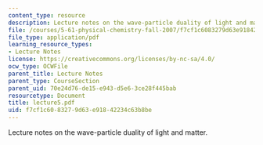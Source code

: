```yaml
---
content_type: resource
description: Lecture notes on the wave-particle duality of light and matter.
file: /courses/5-61-physical-chemistry-fall-2007/f7cf1c6083279d63e91842234c63b8be_lecture5.pdf
file_type: application/pdf
learning_resource_types:
- Lecture Notes
license: https://creativecommons.org/licenses/by-nc-sa/4.0/
ocw_type: OCWFile
parent_title: Lecture Notes
parent_type: CourseSection
parent_uid: 70e24d76-de15-e943-d5e6-3ce28f445bab
resourcetype: Document
title: lecture5.pdf
uid: f7cf1c60-8327-9d63-e918-42234c63b8be
---
```

Lecture notes on the wave-particle duality of light and matter.